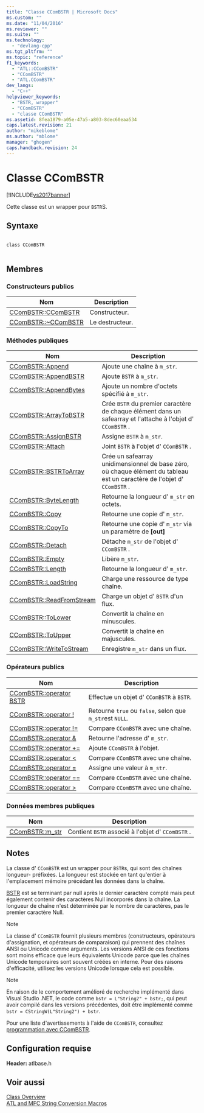 ```yaml
---
title: "Classe CComBSTR | Microsoft Docs"
ms.custom: ""
ms.date: "11/04/2016"
ms.reviewer: ""
ms.suite: ""
ms.technology: 
  - "devlang-cpp"
ms.tgt_pltfrm: ""
ms.topic: "reference"
f1_keywords: 
  - "ATL::CComBSTR"
  - "CComBSTR"
  - "ATL.CComBSTR"
dev_langs: 
  - "C++"
helpviewer_keywords: 
  - "BSTR, wrapper"
  - "CComBSTR"
  - "classe CComBSTR"
ms.assetid: 8fea1879-a05e-47a5-a803-8dec60eaa534
caps.latest.revision: 21
author: "mikeblome"
ms.author: "mblome"
manager: "ghogen"
caps.handback.revision: 24
---
```

# Classe CComBSTR
[!INCLUDE[vs2017banner](../../assembler/inline/includes/vs2017banner.md)]

Cette classe est un wrapper pour `BSTR`S.  
  
## Syntaxe  
  
```  
  
class CComBSTR  
  
```  
  
## Membres  
  
### Constructeurs publics  
  
|Nom|Description|  
|---------|-----------------|  
|[CComBSTR::CComBSTR](../Topic/CComBSTR::CComBSTR.md)|Constructeur.|  
|[CComBSTR::~CComBSTR](../Topic/CComBSTR::~CComBSTR.md)|Le destructeur.|  
  
### Méthodes publiques  
  
|Nom|Description|  
|---------|-----------------|  
|[CComBSTR::Append](../Topic/CComBSTR::Append.md)|Ajoute une chaîne à `m_str`.|  
|[CComBSTR::AppendBSTR](../Topic/CComBSTR::AppendBSTR.md)|Ajoute `BSTR` à `m_str`.|  
|[CComBSTR::AppendBytes](../Topic/CComBSTR::AppendBytes.md)|Ajoute un nombre d'octets spécifié à `m_str`.|  
|[CComBSTR::ArrayToBSTR](../Topic/CComBSTR::ArrayToBSTR.md)|Crée `BSTR` du premier caractère de chaque élément dans un safearray et l'attache à l'objet d' `CComBSTR` .|  
|[CComBSTR::AssignBSTR](../Topic/CComBSTR::AssignBSTR.md)|Assigne `BSTR` à `m_str`.|  
|[CComBSTR::Attach](../Topic/CComBSTR::Attach.md)|Joint `BSTR` à l'objet d' `CComBSTR` .|  
|[CComBSTR::BSTRToArray](../Topic/CComBSTR::BSTRToArray.md)|Crée un safearray unidimensionnel de base zéro, où chaque élément du tableau est un caractère de l'objet d' `CComBSTR` .|  
|[CComBSTR::ByteLength](../Topic/CComBSTR::ByteLength.md)|Retourne la longueur d' `m_str` en octets.|  
|[CComBSTR::Copy](../Topic/CComBSTR::Copy.md)|Retourne une copie d' `m_str`.|  
|[CComBSTR::CopyTo](../Topic/CComBSTR::CopyTo.md)|Retourne une copie d' `m_str` via un paramètre de **\[out\]**|  
|[CComBSTR::Detach](../Topic/CComBSTR::Detach.md)|Détache `m_str` de l'objet d' `CComBSTR` .|  
|[CComBSTR::Empty](../Topic/CComBSTR::Empty.md)|Libère `m_str`.|  
|[CComBSTR::Length](../Topic/CComBSTR::Length.md)|Retourne la longueur d' `m_str`.|  
|[CComBSTR::LoadString](../Topic/CComBSTR::LoadString.md)|Charge une ressource de type chaîne.|  
|[CComBSTR::ReadFromStream](../Topic/CComBSTR::ReadFromStream.md)|Charge un objet d' `BSTR` d'un flux.|  
|[CComBSTR::ToLower](../Topic/CComBSTR::ToLower.md)|Convertit la chaîne en minuscules.|  
|[CComBSTR::ToUpper](../Topic/CComBSTR::ToUpper.md)|Convertit la chaîne en majuscules.|  
|[CComBSTR::WriteToStream](../Topic/CComBSTR::WriteToStream.md)|Enregistre `m_str` dans un flux.|  
  
### Opérateurs publics  
  
|Nom|Description|  
|---------|-----------------|  
|[CComBSTR::operator BSTR](../Topic/CComBSTR::operator%20BSTR.md)|Effectue un objet d' `CComBSTR` à `BSTR`.|  
|[CComBSTR::operator \!](../Topic/CComBSTR::operator%20!.md)|Retourne `true` ou `false`, selon que `m_str`est `NULL`.|  
|[CComBSTR::operator \!\=](../Topic/CComBSTR::operator%20!=.md)|Compare `CComBSTR` avec une chaîne.|  
|[CComBSTR::operator &](../Topic/CComBSTR::operator%20&.md)|Retourne l'adresse d' `m_str`.|  
|[CComBSTR::operator \+\=](../Topic/CComBSTR::operator%20+=.md)|Ajoute `CComBSTR` à l'objet.|  
|[CComBSTR::operator \<](../Topic/CComBSTR::operator%20%3C.md)|Compare `CComBSTR` avec une chaîne.|  
|[CComBSTR::operator \=](../Topic/CComBSTR::operator%20=.md)|Assigne une valeur à `m_str`.|  
|[CComBSTR::operator \=\=](../Topic/CComBSTR::operator%20==.md)|Compare `CComBSTR` avec une chaîne.|  
|[CComBSTR::operator \>](../Topic/CComBSTR::operator%20%3E.md)|Compare `CComBSTR` avec une chaîne.|  
  
### Données membres publiques  
  
|Nom|Description|  
|---------|-----------------|  
|[CComBSTR::m\_str](../Topic/CComBSTR::m_str.md)|Contient `BSTR` associé à l'objet d' `CComBSTR` .|  
  
## Notes  
 La classe d' `CComBSTR` est un wrapper pour `BSTR`s, qui sont des chaînes longueur\- préfixées.  La longueur est stockée en tant qu'entier à l'emplacement mémoire précédant les données dans la chaîne.  
  
 [BSTR](http://msdn.microsoft.com/fr-fr/1b2d7d2c-47af-4389-a6b6-b01b7e915228) est se terminant par null après le dernier caractère compté mais peut également contenir des caractères Null incorporés dans la chaîne.  La longueur de chaîne n'est déterminée par le nombre de caractères, pas le premier caractère Null.  
  
> [!NOTE]
>  La classe d' `CComBSTR` fournit plusieurs membres \(constructeurs, opérateurs d'assignation, et opérateurs de comparaison\) qui prennent des chaînes ANSI ou Unicode comme arguments.  Les versions ANSI de ces fonctions sont moins efficace que leurs équivalents Unicode parce que les chaînes Unicode temporaires sont souvent créées en interne.  Pour des raisons d'efficacité, utilisez les versions Unicode lorsque cela est possible.  
  
> [!NOTE]
>  En raison de le comportement amélioré de recherche implémenté dans Visual Studio .NET, le code comme `bstr = L"String2" + bstr;`, qui peut avoir compilé dans les versions précédentes, doit être implémenté comme `bstr = CStringW(L"String2") + bstr`.  
  
 Pour une liste d'avertissements à l'aide de `CComBSTR`, consultez [programmation avec CComBSTR](../../atl/programming-with-ccombstr-atl.md).  
  
## Configuration requise  
 **Header:** atlbase.h  
  
## Voir aussi  
 [Class Overview](../../atl/atl-class-overview.md)   
 [ATL and MFC String Conversion Macros](../Topic/ATL%20and%20MFC%20String%20Conversion%20Macros.md)